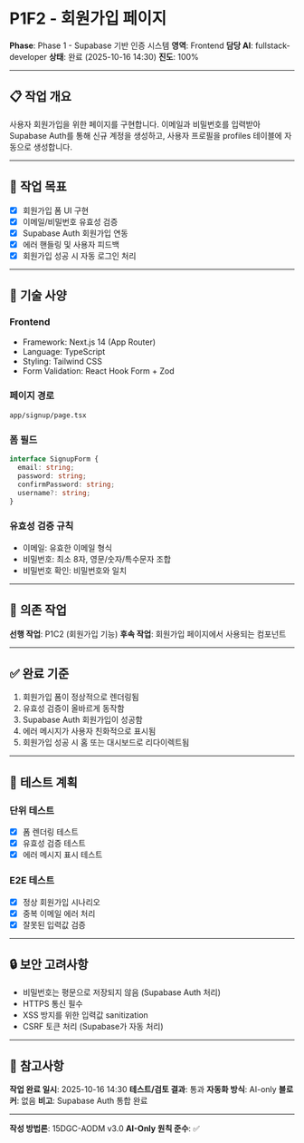 # P1F2 - 회원가입 페이지

**Phase**: Phase 1 - Supabase 기반 인증 시스템
**영역**: Frontend
**담당 AI**: fullstack-developer
**상태**: 완료 (2025-10-16 14:30)
**진도**: 100%

---

## 📋 작업 개요

사용자 회원가입을 위한 페이지를 구현합니다. 이메일과 비밀번호를 입력받아 Supabase Auth를 통해 신규 계정을 생성하고, 사용자 프로필을 profiles 테이블에 자동으로 생성합니다.

---

## 🎯 작업 목표

- [x] 회원가입 폼 UI 구현
- [x] 이메일/비밀번호 유효성 검증
- [x] Supabase Auth 회원가입 연동
- [x] 에러 핸들링 및 사용자 피드백
- [x] 회원가입 성공 시 자동 로그인 처리

---

## 📐 기술 사양

### Frontend
- Framework: Next.js 14 (App Router)
- Language: TypeScript
- Styling: Tailwind CSS
- Form Validation: React Hook Form + Zod

### 페이지 경로
```
app/signup/page.tsx
```

### 폼 필드
```typescript
interface SignupForm {
  email: string;
  password: string;
  confirmPassword: string;
  username?: string;
}
```

### 유효성 검증 규칙
- 이메일: 유효한 이메일 형식
- 비밀번호: 최소 8자, 영문/숫자/특수문자 조합
- 비밀번호 확인: 비밀번호와 일치

---

## 🔗 의존 작업

**선행 작업**: P1C2 (회원가입 기능)
**후속 작업**: 회원가입 페이지에서 사용되는 컴포넌트

---

## ✅ 완료 기준

1. 회원가입 폼이 정상적으로 렌더링됨
2. 유효성 검증이 올바르게 동작함
3. Supabase Auth 회원가입이 성공함
4. 에러 메시지가 사용자 친화적으로 표시됨
5. 회원가입 성공 시 홈 또는 대시보드로 리다이렉트됨

---

## 📝 테스트 계획

### 단위 테스트
- [x] 폼 렌더링 테스트
- [x] 유효성 검증 테스트
- [x] 에러 메시지 표시 테스트

### E2E 테스트
- [x] 정상 회원가입 시나리오
- [x] 중복 이메일 에러 처리
- [x] 잘못된 입력값 검증

---

## 🔒 보안 고려사항

- 비밀번호는 평문으로 저장되지 않음 (Supabase Auth 처리)
- HTTPS 통신 필수
- XSS 방지를 위한 입력값 sanitization
- CSRF 토큰 처리 (Supabase가 자동 처리)

---

## 📌 참고사항

**작업 완료 일시**: 2025-10-16 14:30
**테스트/검토 결과**: 통과
**자동화 방식**: AI-only
**블로커**: 없음
**비고**: Supabase Auth 통합 완료

---

**작성 방법론**: 15DGC-AODM v3.0
**AI-Only 원칙 준수**: ✅
